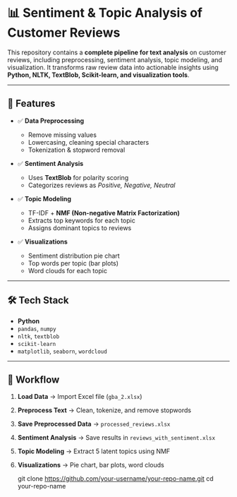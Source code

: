 # 📊 Sentiment & Topic Analysis of Customer Reviews

This repository contains a **complete pipeline for text analysis** on customer reviews, including preprocessing, sentiment analysis, topic modeling, and visualization. 
It transforms raw review data into actionable insights using **Python, NLTK, TextBlob, Scikit-learn, and visualization tools**.

---

## 🚀 Features

- ✅ **Data Preprocessing**  
  - Remove missing values  
  - Lowercasing, cleaning special characters  
  - Tokenization & stopword removal  

- ✅ **Sentiment Analysis**  
  - Uses **TextBlob** for polarity scoring  
  - Categorizes reviews as *Positive, Negative, Neutral*  

- ✅ **Topic Modeling**  
  - TF-IDF + **NMF (Non-negative Matrix Factorization)**  
  - Extracts top keywords for each topic  
  - Assigns dominant topics to reviews  

- ✅ **Visualizations**  
  - Sentiment distribution pie chart  
  - Top words per topic (bar plots)  
  - Word clouds for each topic  

---

## 🛠️ Tech Stack

- **Python**  
- `pandas`, `numpy`  
- `nltk`, `textblob`  
- `scikit-learn`  
- `matplotlib`, `seaborn`, `wordcloud`  

---

## 📂 Workflow

1. **Load Data** → Import Excel file (`gba_2.xlsx`)  
2. **Preprocess Text** → Clean, tokenize, and remove stopwords  
3. **Save Preprocessed Data** → `processed_reviews.xlsx`  
4. **Sentiment Analysis** → Save results in `reviews_with_sentiment.xlsx`  
5. **Topic Modeling** → Extract 5 latent topics using NMF  
6. **Visualizations** → Pie chart, bar plots, word clouds  

   git clone https://github.com/your-username/your-repo-name.git
   cd your-repo-name
